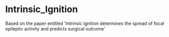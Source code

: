 # Intrinsic_Ignition
Based on the paper entitled 'Intrinsic ignition determines the spread of focal epileptic activity and predicts surgical outcome'
